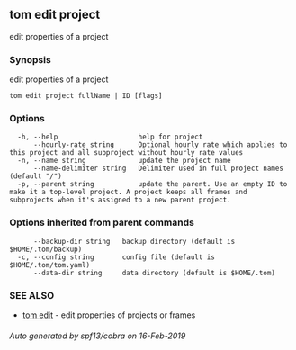 ## tom edit project

edit properties of a project

### Synopsis

edit properties of a project

```
tom edit project fullName | ID [flags]
```

### Options

```
  -h, --help                    help for project
      --hourly-rate string      Optional hourly rate which applies to this project and all subproject without hourly rate values
  -n, --name string             update the project name
      --name-delimiter string   Delimiter used in full project names (default "/")
  -p, --parent string           update the parent. Use an empty ID to make it a top-level project. A project keeps all frames and subprojects when it's assigned to a new parent project.
```

### Options inherited from parent commands

```
      --backup-dir string   backup directory (default is $HOME/.tom/backup)
  -c, --config string       config file (default is $HOME/.tom/tom.yaml)
      --data-dir string     data directory (default is $HOME/.tom)
```

### SEE ALSO

* [tom edit](tom_edit.md)	 - edit properties of projects or frames

###### Auto generated by spf13/cobra on 16-Feb-2019
